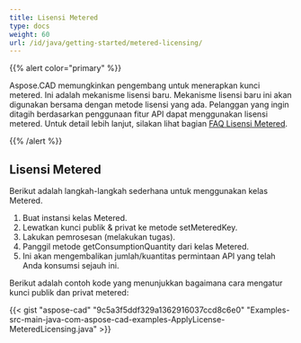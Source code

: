 ```yaml
---
title: Lisensi Metered
type: docs
weight: 60
url: /id/java/getting-started/metered-licensing/
---
```


{{% alert color="primary" %}} 

Aspose.CAD memungkinkan pengembang untuk menerapkan kunci metered. Ini adalah mekanisme lisensi baru. Mekanisme lisensi baru ini akan digunakan bersama dengan metode lisensi yang ada. Pelanggan yang ingin ditagih berdasarkan penggunaan fitur API dapat menggunakan lisensi metered. Untuk detail lebih lanjut, silakan lihat bagian [FAQ Lisensi Metered](https://purchase.aspose.com/faqs/licensing/metered).

{{% /alert %}} 
## **Lisensi Metered**
Berikut adalah langkah-langkah sederhana untuk menggunakan kelas Metered.

1. Buat instansi kelas Metered.
1. Lewatkan kunci publik & privat ke metode setMeteredKey.
1. Lakukan pemrosesan (melakukan tugas).
1. Panggil metode getConsumptionQuantity dari kelas Metered.
1. Ini akan mengembalikan jumlah/kuantitas permintaan API yang telah Anda konsumsi sejauh ini.

Berikut adalah contoh kode yang menunjukkan bagaimana cara mengatur kunci publik dan privat metered:

{{< gist "aspose-cad" "9c5a3f5ddf329a1362916037ccd8c6e0" "Examples-src-main-java-com-aspose-cad-examples-ApplyLicense-MeteredLicensing.java" >}}
